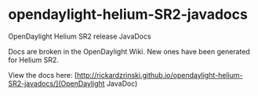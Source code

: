 # opendaylight-helium-SR2-javadocs
OpenDaylight Helium SR2 release JavaDocs

Docs are broken in the OpenDaylight Wiki. New ones have been generated for Helium SR2.

View the docs here: [http://rickardzrinski.github.io/opendaylight-helium-SR2-javadocs/](OpenDaylight JavaDoc)
